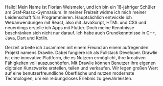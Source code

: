 Hallo! Mein Name ist Florian Weismeier, und ich bin ein 18-jähriger Schüler am Graf-Rasso-Gymnasium. In meiner Freizeit widme ich mich meiner Leidenschaft fürs Programmieren. Hauptsächlich entwickle ich Webanwendungen mit React, also mit JavaScript, HTML und CSS und neuerdings erstelle ich Apps mit Flutter. Doch meine Kenntnisse beschränken sich nicht nur darauf. Ich habe auch Grundkenntnisse in C++, Java, Dart und Kotlin.

Derzeit arbeite ich zusammen mit einem Freund an einem aufregenden Projekt namens Drawlie. Dabei fungiere ich als Fullstack Developer. Drawlie ist eine innovative Plattform, die es Nutzern ermöglicht, ihre kreativen Fähigkeiten voll auszuschöpfen. Mit Drawlie können Benutzer ihre eigenen digitalen Kunstwerke erstellen, teilen und verkaufen. Wir legen großen Wert auf eine benutzerfreundliche Oberfläche und nutzen modernste Technologien, um ein reibungsloses Erlebnis zu gewährleisten.
